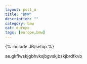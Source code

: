```yaml
---
layout: post_a
title: "BMW"
description: ""
category: bmw
cat: europe
tags: [europe,bmw]
---
```

{% include JB/setup %}

ae.gkflwskjgbhvksjbgvskjbskjbrdfkvb<!-- more -->
